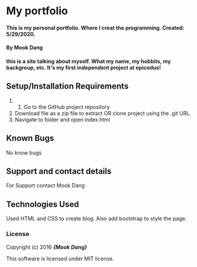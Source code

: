 # My portfolio

#### This is my personal portfolio. Where I creat the programming. Created: 5/29/2020.

#### By Mook Dang

#### this is a site talking about myself. What my name, my hobbits, my backgroup, etc. It's my first independent project at epicodus! 

## Setup/Installation Requirements

1. 1. Go to the GitHub project repository
2. Download file as a zip file to extract OR clone project using the .git URL.
3. Navigate to folder and open index.html


## Known Bugs
No know bugs

## Support and contact details
For Support contact Mook Dang

## Technologies Used

Used HTML and CSS to create blog. Also add bootstrap to style the page. 

### License

Copyright (c) 2016 **_{Mook Dang}_**

This software is licensed under MIT license.
